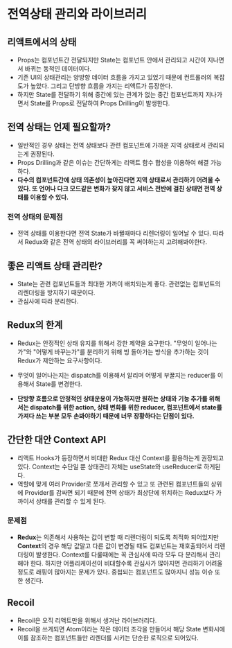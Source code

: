 # 전역상태 관리와 라이브러리

## 리액트에서의 상태

- Props는 컴포넌트간 전달되지만 State는 컴포넌트 안에서 관리되고 시간이 지나면서 바뀌는 동적인 데이터이다.
- 기존 UI의 상태관리는 양방향 데이터 흐름을 가지고 있었기 때문에 컨트롤러의 복잡도가 높았다. 그리고 단방향 흐름을 가지는 리액트가 등장한다.
- 하지만 State를 전달하기 위해 중간에 있는 관계가 없는 중간 컴포넌트까지 지나가면서 State를 Props로 전달하여 Props Drilling이 발생한다.

## 전역 상태는 언제 필요할까?

- 일반적인 경우 상태는 전역 상태보다 관련 컴포넌트에 가까운 지역 상태로서 관리되는게 권장된다.
- Props Drilling과 같은 이슈는 간단하게는 리액트 함수 합성을 이용하여 해결 가능하다.
- **다수의 컴포넌트간에 상태 의존성이 높아진다면 지역 상태로서 관리하기 어려울 수 있다. 또 언어나 다크 모드같은 변화가 잦지 않고 서비스 전반에 걸친 상태면 전역 상태를 이용할 수 있다.**

### 전역 상태의 문제점

- 전역 상태를 이용한다면 전역 State가 바뀔때마다 리렌더링이 일어날 수 있다. 따라서 Redux와 같은 전역 상태의 라이브러리를 꼭 써야하는지 고려해봐야한다.

## 좋은 리액트 상태 관리란?

- State는 관련 컴포넌트들과 최대한 가까이 배치되는게 좋다. 관련없는 컴포넌트의 리렌더링을 방지하기 때문이다.
- 관심사에 따라 분리한다.

## Redux의 한계

- Redux는 안정적인 상태 유지를 위해서 강한 제약을 요구한다. "무엇이 일어나는가"와 "어떻게 바꾸는가"를 분리하기 위해 빙 돌아가는 방식을 추가하는 것이 Redux가 제안하는 요구사항이다.

- 무엇이 일어나는지는 dispatch를 이용해서 알리며 어떻게 부꿀지는 reducer를 이용해서 State를 변경한다.
- **단방향 흐름으로 안정적인 상태운용이 가능하지만 원하는 상태와 기능 추가를 위해서는 dispatch를 위한 action, 상태 변화를 위한 reducer, 컴포넌트에서 state를 가져다 쓰는 부분 모두 손봐야하기 때문에 너무 장황하다는 단점이 있다.**

## 간단한 대안 Context API

- 리액트 Hooks가 등장하면서 비대한 Redux 대신 Context를 활용하는게 권장되고 있다. Context는 수단일 뿐 상태관리 자체는 useState와 useReducer로 하게된다.
- 역할에 맞게 여러 Provider로 쪼개서 관리할 수 있고 또 관련된 컴포넌트들의 상위에 Provider를 감싸면 되기 때문에 전역 상태가 최상단에 위치하는 Redux보다 가까이서 상태를 관리할 수 있게 된다.

### 문제점

- **Redux**는 의존해서 사용하는 값이 변할 때 리렌더링이 되도록 최적화 되어있지만 **Context**의 경우 해당 값말고 다른 값이 변경될 때도 컴포넌트는 재호출되어서 리렌더링이 발생한다. Context를 다룰때에는 꼭 관심사에 따라 모두 다 분리해서 관리해야 한다. 하지만 어플리케이션이 비대할수록 관심사가 많아지면 관리하기 어려울정도로 래핑이 많아지는 문제가 있다. 중첩되는 컴포넌트도 많아지니 성능 이슈 또한 생긴다.

## Recoil

- Recoil은 오직 리액트만을 위해서 생겨난 라이브러리다.
- Recoil을 쓰게되면 Atom이라는 작은 데이터 조각을 만들어서 해당 State 변화시에 이를 참조하는 컴포넌트들만 리렌더를 시키는 단순한 로직으로 되어있다.
